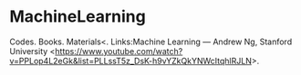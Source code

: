 # MachineLearning
Codes.
Books<standard text books of authors>.
Materials<<Class notes>.
Links:Machine Learning — Andrew Ng, Stanford University <<https://www.youtube.com/watch?v=PPLop4L2eGk&list=PLLssT5z_DsK-h9vYZkQkYNWcItqhlRJLN>>.

